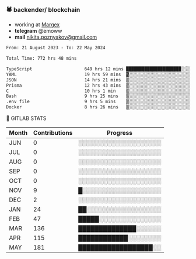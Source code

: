 ### 🕷 backender/ blockchain
- working at [Margex](https://margex.com/en)
- **telegram** @emoww
- **mail** nikita.poznyakov@gmail.com

<!--START_SECTION:waka-->

```txt
From: 21 August 2023 - To: 22 May 2024

Total Time: 772 hrs 48 mins

TypeScript                    649 hrs 12 mins █████████████████████░░░░   83.98 %
YAML                          19 hrs 59 mins  ▓░░░░░░░░░░░░░░░░░░░░░░░░   02.59 %
JSON                          14 hrs 21 mins  ▒░░░░░░░░░░░░░░░░░░░░░░░░   01.86 %
Prisma                        12 hrs 43 mins  ▒░░░░░░░░░░░░░░░░░░░░░░░░   01.65 %
C                             10 hrs 1 min    ▒░░░░░░░░░░░░░░░░░░░░░░░░   01.30 %
Bash                          9 hrs 25 mins   ▒░░░░░░░░░░░░░░░░░░░░░░░░   01.22 %
.env file                     9 hrs 5 mins    ▒░░░░░░░░░░░░░░░░░░░░░░░░   01.18 %
Docker                        8 hrs 26 mins   ▒░░░░░░░░░░░░░░░░░░░░░░░░   01.09 %
```

<!--END_SECTION:waka-->


🦊 GITLAB STATS

<!--START_SECTION:emo-gitlab-->
| Month | Contributions | Progress | 
|-------|---------------|---------------------------|
|JUN|0  |░░░░░░░░░░░░░░░░░░░░|
|JUL|0  |░░░░░░░░░░░░░░░░░░░░|
|AUG|0  |░░░░░░░░░░░░░░░░░░░░|
|SEP|0  |░░░░░░░░░░░░░░░░░░░░|
|OCT|0  |░░░░░░░░░░░░░░░░░░░░|
|NOV|9  |█░░░░░░░░░░░░░░░░░░░|
|DEC|2  |░░░░░░░░░░░░░░░░░░░░|
|JAN|24 |██░░░░░░░░░░░░░░░░░░|
|FEB|47 |█████░░░░░░░░░░░░░░░|
|MAR|136|██████████████░░░░░░|
|APR|115|████████████░░░░░░░░|
|MAY|181|██████████████████░░|

<!--END_SECTION:emo-gitlab-->



